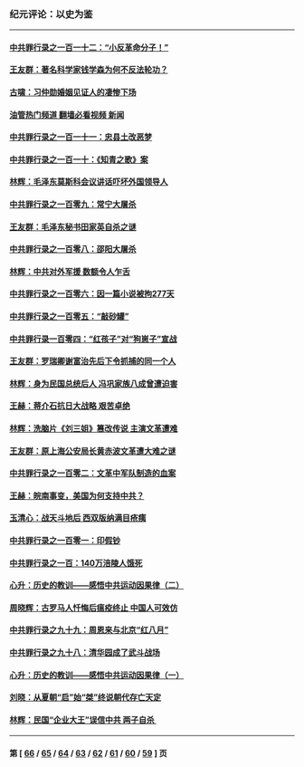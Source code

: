 ### 纪元评论：以史为鉴
---
#### [中共罪行录之一百一十二：“小反革命分子！”](../../pages/nsc1028/n13926295.md?02130330) 
#### [王友群：著名科学家钱学森为何不反法轮功？](../../pages/nsc1028/n13923607.md?02130330) 
#### [古啸：习仲勋婚姻见证人的凄惨下场](../../pages/nsc1028/n13923826.md?02130330) 
#### [油管热门频道 翻墙必看视频 新闻](ok?02130330)
#### [中共罪行录之一百一十一：忠县土改恶梦](../../pages/nsc1028/n13923119.md?02130330) 
#### [中共罪行录之一百一十：《知青之歌》案](../../pages/nsc1028/n13920732.md?02130330) 
#### [林辉：毛泽东莫斯科会议讲话吓坏外国领导人](../../pages/nsc1028/n13917931.md?02130330) 
#### [中共罪行录之一百零九：常宁大屠杀](../../pages/nsc1028/n13917366.md?02130330) 
#### [王友群：毛泽东秘书田家英自杀之谜](../../pages/nsc1028/n13916918.md?02130330) 
#### [中共罪行录之一百零八：邵阳大屠杀](../../pages/nsc1028/n13916622.md?02130330) 
#### [林辉：中共对外军援 数额令人乍舌](../../pages/nsc1028/n13914615.md?02130330) 
#### [中共罪行录之一百零六：因一篇小说被拘277天](../../pages/nsc1028/n13913548.md?02130330) 
#### [中共罪行录之一百零五：“敲砂罐”](../../pages/nsc1028/n13912910.md?02130330) 
#### [中共罪行录一百零四：“红孩子”对“狗崽子”宣战](../../pages/nsc1028/n13908811.md?02130330) 
#### [王友群：罗瑞卿谢富治先后下令抓捕的同一个人](../../pages/nsc1028/n13907857.md?02130330) 
#### [林辉：身为民国总统后人 冯巩家族八成曾遭迫害](../../pages/nsc1028/n13907756.md?02130330) 
#### [王赫：蒋介石抗日大战略 艰苦卓绝](../../pages/nsc1028/n13904249.md?02130330) 
#### [林辉：洗脑片《刘三姐》篡改传说 主演文革遭难](../../pages/nsc1028/n13899238.md?02130330) 
#### [王友群：原上海公安局长黄赤波文革遭大难之谜](../../pages/nsc1028/n13898139.md?02130330) 
#### [中共罪行录之一百零二：文革中军队制造的血案](../../pages/nsc1028/n13897782.md?02130330) 
#### [王赫：皖南事变，美国为何支持中共？](../../pages/nsc1028/n13897035.md?02130330) 
#### [玉清心：战天斗地后 西双版纳满目疮痍](../../pages/nsc1028/n13895566.md?02130330) 
#### [中共罪行录之一百零一：印假钞](../../pages/nsc1028/n13896066.md?02130330) 
#### [中共罪行录之一百：140万涪陵人饿死](../../pages/nsc1028/n13892716.md?02130330) 
#### [心升：历史的教训——感悟中共运动因果律（二）](../../pages/nsc1028/n13892402.md?02130330) 
#### [周晓辉：古罗马人忏悔后瘟疫终止 中国人可效仿](../../pages/nsc1028/n13891767.md?02130330) 
#### [中共罪行录之九十九：周恩来与北京“红八月”](../../pages/nsc1028/n13892095.md?02130330) 
#### [中共罪行录之九十八：清华园成了武斗战场](../../pages/nsc1028/n13891003.md?02130330) 
#### [心升：历史的教训——感悟中共运动因果律（一）](../../pages/nsc1028/n13890731.md?02130330) 
#### [刘晓：从夏朝“启”始“桀”终说朝代存亡天定](../../pages/nsc1028/n13874028.md?02130330) 
#### [林辉：民国“企业大王”误信中共  两子自杀 ](../../pages/nsc1028/n13886313.md?02130330) 

---
#### 第 [ [66](./66.md?02130330) / [65](./65.md?02130330) / [64](./64.md?02130330) / [63](./63.md?02130330) / [62](./62.md?02130330) / [61](./61.md?02130330) / [60](./60.md?02130330) / [59](./59.md?02130330) ] 页
